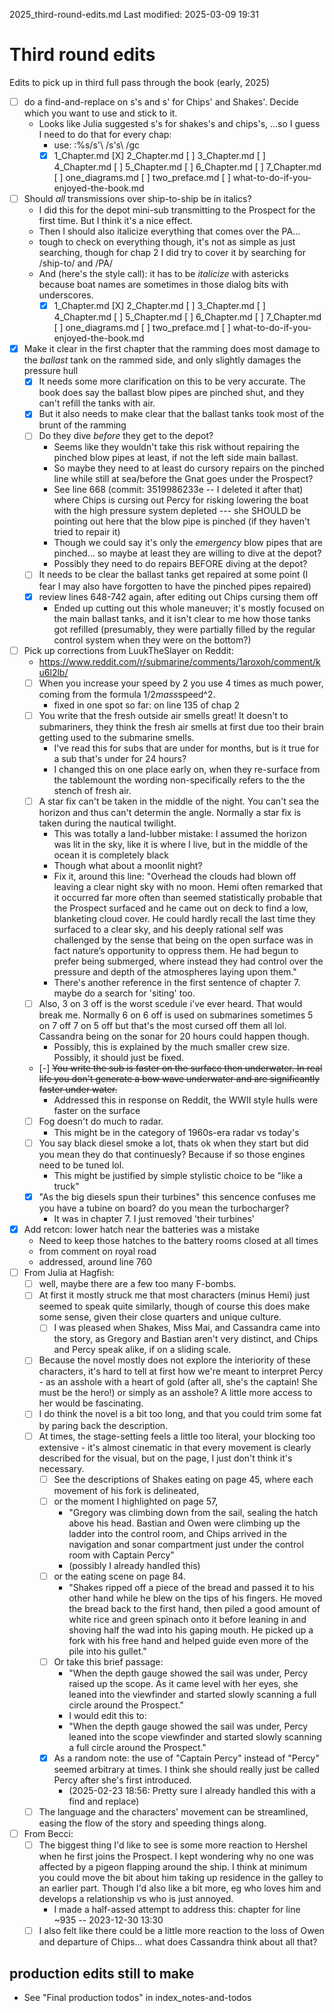 2025_third-round-edits.md
Last modified: 2025-03-09 19:31


# Third round edits
Edits to pick up in third full pass through the book (early, 2025)

* [ ] do a find-and-replace on s's and s' for Chips' and Shakes'. Decide which you want to use and stick to it.
    * Looks like Julia suggested s's for shakes's and chips's, ...so I guess I need to do that for every chap:
        * use: :%s/s'\ /s's\ /gc
        * [X] 1_Chapter.md  [X] 2_Chapter.md  [ ] 3_Chapter.md  [ ] 4_Chapter.md  [ ] 5_Chapter.md  [ ] 6_Chapter.md  [ ] 7_Chapter.md  [ ] one_diagrams.md [ ]  two_preface.md  [ ] what-to-do-if-you-enjoyed-the-book.md
* [ ] Should _all_ transmissions over ship-to-ship be in italics?
    * I did this for the depot mini-sub transmitting to the Prospect for the first time. But I think it's a nice effect.
    * Then I should also italicize everything that comes over the PA...
    * tough to check on everything though, it's not as simple as just searching, though for chap 2 I did try to cover it by searching for /ship-to/ and /PA/
    * And (here's the style call): it has to be *italicize* with astericks because boat names are sometimes in those dialog bits with underscores.
        * [X] 1_Chapter.md  [X] 2_Chapter.md  [ ] 3_Chapter.md  [ ] 4_Chapter.md  [ ] 5_Chapter.md  [ ] 6_Chapter.md  [ ] 7_Chapter.md  [ ] one_diagrams.md [ ]  two_preface.md  [ ] what-to-do-if-you-enjoyed-the-book.md
* [X] Make it clear in the first chapter that the ramming does most damage to the _ballast_ tank on the rammed side, and only slightly damages the pressure hull
    * [X] It needs some more clarification on this to be very accurate. The book does say the ballast blow pipes are pinched shut, and they can't refill the tanks with air.
    * [X] But it also needs to make clear that the ballast tanks took most of the brunt of the ramming
    * [ ] Do they dive _before_ they get to the depot?
        * Seems like they wouldn't take this risk without repairing the pinched blow pipes at least, if not the left side main ballast.
        * So maybe they need to at least do cursory repairs on the pinched line while still at sea/before the Gnat goes under the Prospect?
        * See line 668 (commit: 3519986233e -- I deleted it after that) where Chips is cursing out Percy for risking lowering the boat with the high pressure system depleted --- she SHOULD be pointing out here that the blow pipe is pinched (if they haven't tried to repair it)
        * Though we could say it's only the _emergency_ blow pipes that are pinched... so maybe at least they are willing to dive at the depot?
        * Possibly they need to do repairs BEFORE diving at the depot?
    * [ ] It needs to be clear the ballast tanks get repaired at some point (I fear I may also have forgotten to have the pinched pipes repaired)
    * [X] review lines 648-742 again, after editing out Chips cursing them off
        * Ended up cutting out this whole maneuver; it's mostly focused on the main ballast tanks, and it isn't clear to me how those tanks got refilled (presumably, they were partially filled by the regular control system when they were on the bottom?)
* [ ] Pick up corrections from LuukTheSlayer on Reddit:
    * https://www.reddit.com/r/submarine/comments/1aroxoh/comment/ku6l2lb/
    * [ ] When you increase your speed by 2 you use 4 times as much power, coming from the formula 1/2*mass*speed^2. 
        * fixed in one spot so far: on line 135 of chap 2
    * [ ] You write that the fresh outside air smells great! It doesn't to submariners, they think the fresh air smells at first due too their brain getting used to the submarine smells. 
        * I've read this for subs that are under for months, but is it true for a sub that's under for 24 hours?
        * I changed this on one place early on, when they re-surface from the tablemount the wording non-specifically refers to the the stench of fresh air.
    * [ ] A star fix can't be taken in the middle of the night. You can't sea the horizon and thus can't determin the angle. Normally a star fix is taken during the nautical twilight. 
        * This was totally a land-lubber mistake: I assumed the horizon was lit in the sky, like it is where I live, but in the middle of the ocean it is completely black
        * Though what about a moonlit night?
        * Fix it, around this line: "Overhead the clouds had blown off leaving a clear night sky with no moon. Hemi often remarked that it occurred far more often than seemed statistically probable that the Prospect surfaced and he came out on deck to find a low, blanketing cloud cover. He could hardly recall the last time they surfaced to a clear sky, and his deeply rational self was challenged by the sense that being on the open surface was in fact nature’s opportunity to oppress them. He had begun to prefer being submerged, where instead they had control over the pressure and depth of the atmospheres laying upon them."
		* There's another reference in the first sentence of chapter 7. maybe do a search for 'siting' too.
    * [ ] Also, 3 on 3 off is the worst scedule i've ever heard. That would break me. Normally 6 on 6 off is used on submarines sometimes 5 on 7 off 7 on 5 off but that's the most cursed off them all lol. Cassandra being on the sonar for 20 hours could happen though. 
        * Possibly, this is explained by the much smaller crew size. Possibly, it should just be fixed.
    * [-] ~~You write the sub is faster on the surface then underwater. In real life you don't generate a bow wave underwater and are significantly faster under water.~~ 
        * Addressed this in response on Reddit, the WWII style hulls were faster on the surface
    * [ ] Fog doesn't do much to radar. 
        * This might be in the category of 1960s-era radar vs today's
    * [ ] You say black diesel smoke a lot, thats ok when they start but did you mean they do that continuesly? Because if so those engines need to be tuned lol. 
        * This might be justified by simple stylistic choice to be "like a truck"
    * [X] "As the big diesels spun their turbines" this sencence confuses me you have a tubine on board? do you mean the turbocharger?
        * It was in chapter 7. I just removed 'their turbines'
* [X] Add retcon: lower hatch near the batteries was a mistake
    * Need to keep those hatches to the battery rooms closed at all times
    * from comment on royal road
    * addressed, around line 760
* [ ] From Julia at Hagfish:
    * [ ] well, maybe there are a few too many F-bombs.
    * [ ] At first it mostly struck me that most characters (minus Hemi) just seemed to speak quite similarly, though of course this does make some sense, given their close quarters and unique culture.
        * [ ] I was pleased when Shakes, Miss Mai, and Cassandra came into the story, as Gregory and Bastian aren't very distinct, and Chips and Percy speak alike, if on a sliding scale.
    * [ ] Because the novel mostly does not explore the interiority of these characters, it's hard to tell at first how we're meant to interpret Percy - as an asshole with a heart of gold (after all, she's the captain! She must be the hero!) or simply as an asshole? A little more access to her would be fascinating. 
    * [ ] I do think the novel is a bit too long, and that you could trim some fat by paring back the description.
    * [ ] At times, the stage-setting feels a little too literal, your blocking too extensive - it's almost cinematic in that every movement is clearly described for the visual, but on the page, I just don't think it's necessary.
        * [ ] See the descriptions of Shakes eating on page 45, where each movement of his fork is delineated, 
        * [ ] or the moment I highlighted on page 57, 
            * "Gregory was climbing down from the sail, sealing the hatch above his head. Bastian and Owen were climbing up the ladder into the control room, and Chips arrived in the navigation and sonar compartment just under the control room with Captain Percy"
            * (possibly I already handled this)
        * [ ] or the eating scene on page 84. 
            * "Shakes ripped off a piece of the bread and passed it to his other hand while he blew on the tips of his fingers. He moved the bread back to the first hand, then piled a good amount of white rice and green spinach onto it before leaning in and shoving half the wad into his gaping mouth. He picked up a fork with his free hand and helped guide even more of the pile into his gullet."
        * [ ] Or take this brief passage:
            * "When the depth gauge showed the sail was under, Percy raised up the scope. As it came level with her eyes, she leaned into the viewfinder and started slowly scanning a full circle around the Prospect."
            * I would edit this to:
            * "When the depth gauge showed the sail was under, Percy leaned into the scope viewfinder and started slowly scanning a full circle around the Prospect."
        * [X] As a random note: the use of "Captain Percy" instead of "Percy" seemed arbitrary at times. I think she should really just be called Percy after she's first introduced. 
            * (2025-02-23 18:56: Pretty sure I already handled this with a find and replace)
    * [ ] The language and the characters' movement can be streamlined, easing the flow of the story and speeding things along.
* [ ] From Becci:
    * [ ] The biggest thing I'd like to see is some more reaction to Hershel when he first joins the Prospect. I kept wondering why no one was affected by a pigeon flapping around the ship. I think at minimum you could move the bit about him taking up residence in the galley to an earlier part. Though I'd also like a bit more, eg who loves him and develops a relationship vs who is just annoyed.
        * I made a half-assed attempt to address this: chapter for line ~935 -- 2023-12-30 13:30
    * [ ] I also felt like there could be a little more reaction to the loss of Owen and departure of Chips...  what does Cassandra think about all that?

## production edits still to make
* See "Final production todos" in index_notes-and-todos


